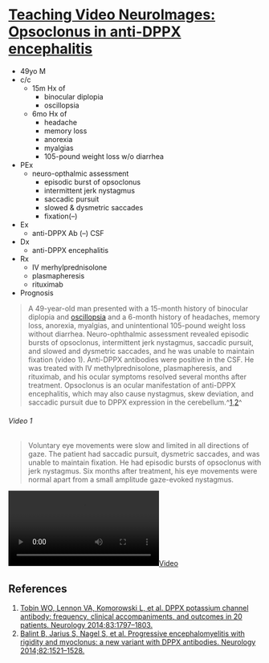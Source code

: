 <!--
Filename: 	2019-05-06_49M.md
Project: 	/Users/shume/Developer/physician/Neurol/TVNI
Author: 	shumez <https://github.com/shumez>
Created: 	2019-05-07 13:41:3
Modified: 	2019-05-31 15:33:30
-----
Copyright (c) 2019 shumez
-->

# [Teaching Video NeuroImages: Opsoclonus in anti-DPPX encephalitis][2019_BiousseValerie_NewmanNancyJ_MicieliJonathanA]

* 49yo M
* c/c
    * 15m Hx of 
        * binocular diplopia
        * oscillopsia
    * 6mo Hx of 
        * headache
        * memory loss
        * anorexia
        * myalgias
        * 105-pound weight loss w/o diarrhea
* PEx
    * neuro-opthalmic assessment
        * episodic burst of opsoclonus
        * intermittent jerk nystagmus
        * saccadic pursuit
        * slowed & dysmetric saccades
        * fixation(–)
* Ex
    * anti-DPPX Ab (–) CSF
* Dx
    * anti-DPPX encephalitis
* Rx
    * IV merhylprednisolone
    * plasmapheresis
    * rituximab
* Prognosis

> A 49-year-old man presented with a 15-month history of binocular diplopia and [oscillopsia](. "動揺視") and a 6-month history of headaches, memory loss, anorexia, myalgias, and unintentional 105-pound weight loss without diarrhea. Neuro-ophthalmic assessment revealed episodic bursts of opsoclonus, intermittent jerk nystagmus, saccadic pursuit, and slowed and dysmetric saccades, and he was unable to maintain fixation (video 1). Anti-DPPX antibodies were positive in the CSF. He was treated with IV methylprednisolone, plasmapheresis, and rituximab, and his ocular symptoms resolved several months after treatment. Opsoclonus is an ocular manifestation of anti-DPPX encephalitis, which may also cause nystagmus, skew deviation, and saccadic pursuit due to DPPX expression in the cerebellum.^[1][2014_TobinWO],[2][2014_BalintB]^

###### Video 1

> Voluntary eye movements were slow and limited in all directions of gaze. The patient had saccadic pursuit, dysmetric saccades, and was unable to maintain fixation. He had episodic bursts of opsoclonus with jerk nystagmus. Six months after treatment, his eye movements were normal apart from a small amplitude gaze-evoked nystagmus.

[![Video][vid]][vid]


## References

1. [Tobin WO, Lennon VA, Komorowski L, et al. DPPX potassium channel antibody: frequency, clinical accompaniments, and outcomes in 20 patients. Neurology 2014;83:1797–1803.][2014_TobinWO]
2. [Balint B, Jarius S, Nagel S, et al. Progressive encephalomyelitis with rigidity and myoclonus: a new variant with DPPX antibodies. Neurology 2014;82:1521–1528.][2014_BalintB]

## 

<!-- ref -->
[2019_BiousseValerie_NewmanNancyJ_MicieliJonathanA]: https://n.neurology.org/content/92/19/e2298 ""
[2014_TobinWO]: #references ""
[2014_BalintB]: #references ""

<!-- fig -->
[vid]: https://static-movie-usa.glencoesoftware.com/mp4/10.1212/960/c332fffdc4bde0f0080f85c2e6cf511c27b4680f/007463_Video_1.mp4

<style type="text/css">
	img{width: 51%; float: right;}
</style>